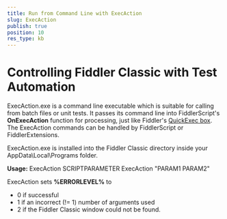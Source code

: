 ```yaml
---
title: Run from Command Line with ExecAction
slug: ExecAction
publish: true
position: 10
res_type: kb
---
```


Controlling Fiddler Classic with Test Automation
========================================

ExecAction.exe is a command line executable which is suitable for calling from batch files or unit tests.  It passes its command line into FiddlerScript's **OnExecAction** function for processing, just like Fiddler's [QuickExec box][1].  The ExecAction commands can be handled by FiddlerScript or FiddlerExtensions.

ExecAction.exe is installed into the Fiddler Classic directory inside your AppData\Local\Programs folder.

**Usage:**
               ExecAction SCRIPTPARAMETER
               ExecAction "PARAM1 PARAM2"

ExecAction sets **%ERRORLEVEL%** to

+ 0 if successful
+ 1 if an incorrect (!= 1) number of arguments used
+ 2 if the Fiddler Classic window could not be found.

[1]: ./QuickExec